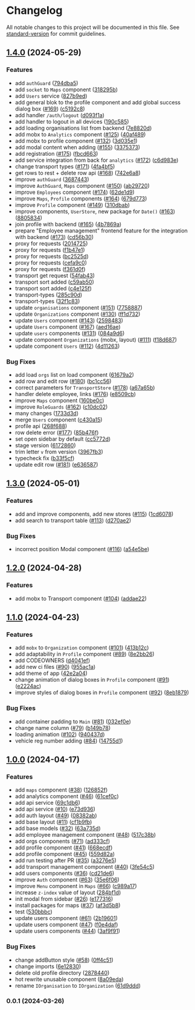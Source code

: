 # Changelog

All notable changes to this project will be documented in this file. See [standard-version](https://github.com/conventional-changelog/standard-version) for commit guidelines.

## [1.4.0](https://github.com/routelink/client/compare/v1.3.0...v1.4.0) (2024-05-29)

### Features

- add `authGuard` ([794dba5](https://github.com/routelink/client/commit/794dba556104f4bb2e6bbc7453ef1d38a84fd55a))
- add `socket` to `Maps` component ([318295b](https://github.com/routelink/client/commit/318295b6fc40763ec956ee364894070e2019ea4b))
- add `Users` service ([827b9ed](https://github.com/routelink/client/commit/827b9ed37a1533a7ea32345ceb3595dbd25d126c))
- add general blok to the profile component and add global success dialog box ([#169](https://github.com/routelink/client/issues/169)) ([c5192c8](https://github.com/routelink/client/commit/c5192c84ca3338b9b9ea002e290405694e58c1a6))
- add handler `/auth/logout` ([d093f1a](https://github.com/routelink/client/commit/d093f1a66661be037c6d5c80f05c8d94cb9a19c9))
- add handler to logout in all devices ([190c585](https://github.com/routelink/client/commit/190c585579b79566b560bf3cfa35acefae6bde81))
- add loading organisations list from backend ([7e8820d](https://github.com/routelink/client/commit/7e8820d43ab8d6bed5c064eaea78ada65930aa0b))
- add mobx to `Analytics` component ([#125](https://github.com/routelink/client/issues/125)) ([40af489](https://github.com/routelink/client/commit/40af489e1d222fb48921a39de3393de1d64f725c))
- add mobx to profile component ([#132](https://github.com/routelink/client/issues/132)) ([3d035e1](https://github.com/routelink/client/commit/3d035e1b2cf8e8536cb4e60033f5eb45d6c79ab6))
- add modal content when adding ([#155](https://github.com/routelink/client/issues/155)) ([3375373](https://github.com/routelink/client/commit/3375373eb428a64ee971701960cbcb34e8f4d9f3))
- add registration ([#175](https://github.com/routelink/client/issues/175)) ([fbcd663](https://github.com/routelink/client/commit/fbcd66366c31877f4e3f35fcfceee44be47049fb))
- add service integration from back for `analytics` ([#172](https://github.com/routelink/client/issues/172)) ([c6d983e](https://github.com/routelink/client/commit/c6d983ee323d7f85ffcd8cd40a5b543bab347497))
- change transport types ([#171](https://github.com/routelink/client/issues/171)) ([4fa4bf5](https://github.com/routelink/client/commit/4fa4bf54c45df694175d500b319638c3892f9725))
- get rows to rest + delete row api ([#168](https://github.com/routelink/client/issues/168)) ([742e6a8](https://github.com/routelink/client/commit/742e6a843412ab9a7813986969b03debc78889dd))
- improve `authGuard` ([3687443](https://github.com/routelink/client/commit/3687443360d71c9a283282a860d6387e34995791))
- improve `AuthGuard`, `Maps` component ([#150](https://github.com/routelink/client/issues/150)) ([ab29720](https://github.com/routelink/client/commit/ab2972018c36b8c7cb0b825ace0a3ea9b4a79a67))
- improve `Employees` component ([#174](https://github.com/routelink/client/issues/174)) ([62de1d9](https://github.com/routelink/client/commit/62de1d94ee6f02868cf0f58d9d2d5826e65f529d))
- improve `Maps`, `Profile` components ([#164](https://github.com/routelink/client/issues/164)) ([679d773](https://github.com/routelink/client/commit/679d773642bf80d7210be866e81c3abece3ed568))
- improve `Profile` component ([#149](https://github.com/routelink/client/issues/149)) ([310dbab](https://github.com/routelink/client/commit/310dbab3bf0f886c041c1d05bdec6647946c36bd))
- improve components, `UserStore`, new package for `Date()` ([#163](https://github.com/routelink/client/issues/163)) ([8805834](https://github.com/routelink/client/commit/8805834b77c1b72d1971e267d7d673880a4cba18))
- join profile with backend ([#165](https://github.com/routelink/client/issues/165)) ([4b7869a](https://github.com/routelink/client/commit/4b7869aa920a1d939b7bd54e99bc138bdaa527da))
- prepare "Employee management" frontend feature for the integration with backend ([#173](https://github.com/routelink/client/issues/173)) ([cd56b30](https://github.com/routelink/client/commit/cd56b30d99297045ae9cdcfc935bb5bda0a41d24))
- proxy for requests ([2014725](https://github.com/routelink/client/commit/2014725d044bba10f9ef490fd4288752cf4d48dc))
- proxy for requests ([f1b47e1](https://github.com/routelink/client/commit/f1b47e106bd35eb2de023e907e542de8752327ec))
- proxy for requests ([bc2525d](https://github.com/routelink/client/commit/bc2525df237796b8988b75cf4eb1d2728d3aaf34))
- proxy for requests ([cefa9c0](https://github.com/routelink/client/commit/cefa9c0dd2087def274c5862c92d4b5424e8c48b))
- proxy for requests ([f361d0f](https://github.com/routelink/client/commit/f361d0fa1ea56cabdad1cbf9cd48595393fd8042))
- transport get request ([54fab43](https://github.com/routelink/client/commit/54fab431d10e0d4a1773b532e61242bc07f5c62c))
- transport sort added ([c59ab50](https://github.com/routelink/client/commit/c59ab501a1694c6400ff0c04abc042271044174f))
- transport sort added ([c4e125f](https://github.com/routelink/client/commit/c4e125fad46239ac143e75a487a1ec7eecf4dc28))
- transport-types ([285c90d](https://github.com/routelink/client/commit/285c90d4fd6627e471020866d4d62a5b613b30e7))
- transport-types ([32f1c83](https://github.com/routelink/client/commit/32f1c8320e25c6e80ca208e0899381d1d277cc4a))
- update `organisations` component ([#151](https://github.com/routelink/client/issues/151)) ([7758887](https://github.com/routelink/client/commit/775888763b5b8bfb7a44e073b63a02c4885ea7ec))
- update `Organizations` component ([#130](https://github.com/routelink/client/issues/130)) ([ff1d732](https://github.com/routelink/client/commit/ff1d73279655d5a14fb31cab2885cc859d3b9aa6))
- update `Users` component ([#143](https://github.com/routelink/client/issues/143)) ([2598483](https://github.com/routelink/client/commit/259848315041fa1cd1737e7392253f382122fe19))
- update `Users` component ([#167](https://github.com/routelink/client/issues/167)) ([aed16ae](https://github.com/routelink/client/commit/aed16aeb1037db177887dffcf171cc3205d9e3d3))
- update `users` components ([#131](https://github.com/routelink/client/issues/131)) ([084a9d6](https://github.com/routelink/client/commit/084a9d657a2de9927afe47db5324f4c23c09eb5a))
- update component `Organizations` (mobx, layout) ([#111](https://github.com/routelink/client/issues/111)) ([f18d687](https://github.com/routelink/client/commit/f18d687328f84629cdef65564bf86a5c54e4a9d2))
- update component `Users` ([#112](https://github.com/routelink/client/issues/112)) ([4d11263](https://github.com/routelink/client/commit/4d112636b919ad4b35d587cf3e9a51e478ca620a))

### Bug Fixes

- add load `orgs` list on load component ([61679a2](https://github.com/routelink/client/commit/61679a2ddf9c010a9217496c7a1300494bc58979))
- add row and edit row ([#180](https://github.com/routelink/client/issues/180)) ([bc1cc56](https://github.com/routelink/client/commit/bc1cc56965c9dda5c84e0357570328413df14621))
- correct parameters for `TransportStore` ([#178](https://github.com/routelink/client/issues/178)) ([a67a65b](https://github.com/routelink/client/commit/a67a65b46fd6f978d927cbd9174b08fd41333ae5))
- handler delete employee, links ([#176](https://github.com/routelink/client/issues/176)) ([e8509cb](https://github.com/routelink/client/commit/e8509cb97f22bff450f65c1da41121c4a09796d4))
- improve `Maps` component ([160be0c](https://github.com/routelink/client/commit/160be0c847ab7b2bd280d100bbb8e96846095b79))
- improve `RoleGuards` ([#162](https://github.com/routelink/client/issues/162)) ([c10dc02](https://github.com/routelink/client/commit/c10dc028697c3af50357942829471cc200aad16c))
- many changes ([1733d3d](https://github.com/routelink/client/commit/1733d3d060ba42dae235a0415af354061c1b9190))
- merge `Users` component ([c430a15](https://github.com/routelink/client/commit/c430a15969337ddb17d47c6b89e91ead734f8c35))
- profile api ([268f688](https://github.com/routelink/client/commit/268f688ead6aed237f33f107c6f730f927eb2aaf))
- row delete error ([#177](https://github.com/routelink/client/issues/177)) ([85b476f](https://github.com/routelink/client/commit/85b476f0cfc991b0939ee2965c755b332346cebd))
- set open sidebar by default ([cc5772d](https://github.com/routelink/client/commit/cc5772d5ed3f2dd7dc16fa4b385f6e11f757a716))
- stage version ([6172860](https://github.com/routelink/client/commit/617286042bfa3ed71f326d176c8345421cd2a78d))
- trim letter `v` from version ([3967fb3](https://github.com/routelink/client/commit/3967fb32ad63df8fdbef0a8325dd5da0a33b0d9a))
- typecheck fix ([b33f5cf](https://github.com/routelink/client/commit/b33f5cf3d2f7caa2ff4fcc06d800f7100651a953))
- update edit row ([#181](https://github.com/routelink/client/issues/181)) ([e636587](https://github.com/routelink/client/commit/e63658741ad3067dc7fa1f4dd863d235482da059))

## [1.3.0](https://github.com/routelink/client/compare/v1.2.0...v1.3.0) (2024-05-01)

### Features

- add and improve components, add new stores ([#115](https://github.com/routelink/client/issues/115)) ([1cd6078](https://github.com/routelink/client/commit/1cd60789a9a7ac5985e64eca09e13cb81ca9898d))
- add search to transport table ([#113](https://github.com/routelink/client/issues/113)) ([d270ae2](https://github.com/routelink/client/commit/d270ae2c77db9436a8781ced7426e6cbabeef326))

### Bug Fixes

- incorrect position Modal component ([#116](https://github.com/routelink/client/issues/116)) ([a54e5be](https://github.com/routelink/client/commit/a54e5beac43c44639a1824be2e9ddaf7e0779a12))

## [1.2.0](https://github.com/routelink/client/compare/v1.1.0...v1.2.0) (2024-04-28)

### Features

- add mobx to Transport component ([#104](https://github.com/routelink/client/issues/104)) ([addae22](https://github.com/routelink/client/commit/addae2246ad9d9233284965ad5147661fd0ab3f7))

## [1.1.0](https://github.com/routelink/client/compare/v1.0.0...v1.1.0) (2024-04-23)

### Features

- add `mobx` to `Organization` component ([#101](https://github.com/routelink/client/issues/101)) ([413b12c](https://github.com/routelink/client/commit/413b12cdf0623a1c2841b8eb9ca57e04532ff06b))
- add adaptability in `Profile` component ([#89](https://github.com/routelink/client/issues/89)) ([8e2bb26](https://github.com/routelink/client/commit/8e2bb26cf77682cf5aa54a173a78833665c6fee5))
- add CODEOWNERS ([d4041ef](https://github.com/routelink/client/commit/d4041efcfc5a10cb20741c72c0868105f037be66))
- add new ci files ([#90](https://github.com/routelink/client/issues/90)) ([955ac1a](https://github.com/routelink/client/commit/955ac1a640a7fe50166d93b2db8f1da318201f91))
- add theme of app ([42e2a04](https://github.com/routelink/client/commit/42e2a0435837c6e77bd480f6c06e624a46a51ddf))
- change animation of dialog boxes in `Profile` component ([#91](https://github.com/routelink/client/issues/91)) ([e2224ac](https://github.com/routelink/client/commit/e2224ac64e20964b7aa27f4009d8ab29003c252e))
- improve styles of dialog boxes in `Profile` component ([#92](https://github.com/routelink/client/issues/92)) ([8eb1879](https://github.com/routelink/client/commit/8eb18791e4a6ac1dfdc722417fc718db68c14307))

### Bug Fixes

- add container padding to `Main` ([#81](https://github.com/routelink/client/issues/81)) ([032ef0e](https://github.com/routelink/client/commit/032ef0e4a89be801055c5582e374594f9a7a55e2))
- change name column ([#79](https://github.com/routelink/client/issues/79)) ([b149b78](https://github.com/routelink/client/commit/b149b787a3fa868930bd3c535784adedd7f12e17))
- loading animation ([#102](https://github.com/routelink/client/issues/102)) ([940437d](https://github.com/routelink/client/commit/940437d04adb12b5165fcd2e85bc5fc2eeb57afd))
- vehicle reg number adding ([#84](https://github.com/routelink/client/issues/84)) ([14755d1](https://github.com/routelink/client/commit/14755d1045e87e40b9fd387191324fe01adc6637))

## [1.0.0](https://github.com/routelink/client/compare/v0.0.1...v1.0.0) (2024-04-17)

### Features

- add `maps` component ([#38](https://github.com/routelink/client/issues/38)) ([126852f](https://github.com/routelink/client/commit/126852fb55dc34a611197bebb0c105bfef055777))
- add analytics component ([#46](https://github.com/routelink/client/issues/46)) ([61cef0c](https://github.com/routelink/client/commit/61cef0cd018b62ff2bd799f4db71ea8bc8151ac7))
- add api service ([69c1db6](https://github.com/routelink/client/commit/69c1db6098dfecd150ab7274d989a222f58d67fa))
- add api service ([#10](https://github.com/routelink/client/issues/10)) ([e73d936](https://github.com/routelink/client/commit/e73d936dd11100cd507341e17ec8f24db94c147c))
- add auth layout ([#49](https://github.com/routelink/client/issues/49)) ([08382ab](https://github.com/routelink/client/commit/08382ab945c44a070b9e431f884a8d2b7b15bb02))
- add base layout ([#11](https://github.com/routelink/client/issues/11)) ([cf1b9fb](https://github.com/routelink/client/commit/cf1b9fbceafd9fcabd50ab7f996193d304d62484))
- add base models ([#32](https://github.com/routelink/client/issues/32)) ([63a735d](https://github.com/routelink/client/commit/63a735d362802d4443ba52cbdcd5b33e1c7f429a))
- add employee management component ([#48](https://github.com/routelink/client/issues/48)) ([517c38b](https://github.com/routelink/client/commit/517c38b4f32d786bf0eb7ce52af765f31f128d01))
- add orgs components ([#71](https://github.com/routelink/client/issues/71)) ([ad333cf](https://github.com/routelink/client/commit/ad333cf04d595226f0f279019d9e19c5a20af980))
- add profile component ([#41](https://github.com/routelink/client/issues/41)) ([668ecdf](https://github.com/routelink/client/commit/668ecdfb82c79df85b18fb1febf81b96b265a83b))
- add profile component ([#45](https://github.com/routelink/client/issues/45)) ([559d82a](https://github.com/routelink/client/commit/559d82a3cc8e6d8b95876bf97f999fa6c71bb097))
- add run testing after PR ([#35](https://github.com/routelink/client/issues/35)) ([a3276e5](https://github.com/routelink/client/commit/a3276e58f395e1a1ba794725f463bc90737f5da7))
- add transport management component ([#40](https://github.com/routelink/client/issues/40)) ([3fe54c5](https://github.com/routelink/client/commit/3fe54c5b1c105a7810c06492a5c5e3b01e65dac8))
- add users components ([#36](https://github.com/routelink/client/issues/36)) ([cd21de6](https://github.com/routelink/client/commit/cd21de6c82b70069c8538ac1fdb1f41bfa22a29c))
- improve `Auth` component ([#63](https://github.com/routelink/client/issues/63)) ([35e6f06](https://github.com/routelink/client/commit/35e6f066147538c330c50cacb03e4d8e40899ceb))
- improve `Menu` component in `Maps` ([#66](https://github.com/routelink/client/issues/66)) ([c989a17](https://github.com/routelink/client/commit/c989a1786017817a8a1cb0c2d0106a94594eb835))
- increase `z-index` value of layout ([284bf1d](https://github.com/routelink/client/commit/284bf1ddf8abbc06843da49ef5ac1fae138ad9d8))
- init modal from sidebar ([#26](https://github.com/routelink/client/issues/26)) ([e177316](https://github.com/routelink/client/commit/e177316208e9ad39d1c7aa52c3db140361a62a64))
- install packages for maps ([#37](https://github.com/routelink/client/issues/37)) ([af3d5b8](https://github.com/routelink/client/commit/af3d5b85353ae15b6e79e7018015c8359b410c19))
- test ([530bbbc](https://github.com/routelink/client/commit/530bbbc561f4d4154b84bcce93990e4959bc8c3c))
- update users component ([#61](https://github.com/routelink/client/issues/61)) ([2b19601](https://github.com/routelink/client/commit/2b196013de04c4ee4f5c06440e14ad443f38133c))
- update users component ([#47](https://github.com/routelink/client/issues/47)) ([f0e4daf](https://github.com/routelink/client/commit/f0e4daf85595f63e08d42e13acd04fe4255576d1))
- update users components ([#44](https://github.com/routelink/client/issues/44)) ([3af9f91](https://github.com/routelink/client/commit/3af9f916304356d992aac4ae36b4480d3ded9491))

### Bug Fixes

- change addButton style ([#58](https://github.com/routelink/client/issues/58)) ([0ff4c51](https://github.com/routelink/client/commit/0ff4c51e318805bdd1c15b85787014d2ff9ce958))
- change imports ([6e12830](https://github.com/routelink/client/commit/6e1283057f9af36df1a03a818d516cccae0ff632))
- delete old profile directory ([2878440](https://github.com/routelink/client/commit/28784409c3d1ee115b6f5bbc83ae70a95cf8a055))
- hot rewrite unusable component ([8a09eda](https://github.com/routelink/client/commit/8a09eda4dc7989c0759dd883626d71c8cc8ece54))
- rename `IOrganisation` to `IOrganization` ([61d9ddd](https://github.com/routelink/client/commit/61d9dddf6da43c507560af026ac3c703f1d2c75a))

### 0.0.1 (2024-03-26)

